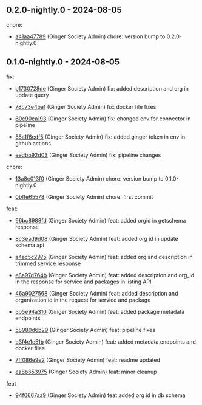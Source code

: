 ## 0.2.0-nightly.0 - 2024-08-05
chore:
 - [a41aa47789](a41aa47789d5d76c73d0864617468e7e2dd90f2f) (Ginger Society Admin) chore: version bump to 0.2.0-nightly.0
	
## 0.1.0-nightly.0 - 2024-08-05
fix:
 - [b1730728de](b1730728de2a881d6dafb26dff5b3b0355be51ff) (Ginger Society Admin) fix: added description and org in update query
	
 - [78c73e4ba1](78c73e4ba19c91aceba5e35140e28e8e5be13e03) (Ginger Society Admin) fix: docker file fixes
	
 - [60c90ca193](60c90ca193d8070bc256612459bf5b9f99ffde69) (Ginger Society Admin) fix: changed env for connector in pipeline
	
 - [55a1f6edf5](55a1f6edf5ffec148ef2ab4e1523e5a14fc9e84c) (Ginger Society Admin) fix: added ginger token in env in github actions
	
 - [eedbb92d03](eedbb92d03ec233b3f418c7ceb5a3afbf909f3f9) (Ginger Society Admin) fix: pipeline changes
	
chore:
 - [13a8c013f0](13a8c013f0253e5eea56fbfdbd37fd58540d8ac8) (Ginger Society Admin) chore: version bump to 0.1.0-nightly.0
	
 - [0bffe65578](0bffe65578aa6f9a9e177a6db6ca2b569af8cfbe) (Ginger Society Admin) chore: first commit
	
feat:
 - [96bc8988fd](96bc8988fd8e4b81cfe69eadd8dfe247433c3d8e) (Ginger Society Admin) feat: added orgid in getschema response
	
 - [8c3ead9d08](8c3ead9d0860e0f70aa664354eeffb0a1d268e3e) (Ginger Society Admin) feat: added org id in update schema api
	
 - [a4ac5c2975](a4ac5c29753e4d81abfe571c8929e0fe9dcb2cfa) (Ginger Society Admin) feat: added org and description in trimmed service response
	
 - [e8a97d764b](e8a97d764bbc8064bbea2bb8a489a5c7f3eb6430) (Ginger Society Admin) feat: added description and org_id in the response for service and packages in listing API
	
 - [46a9027568](46a9027568f57094d55191b05d8090127a9e1362) (Ginger Society Admin) feat: added description and organization id in the request for service and package
	
 - [5b5e94a310](5b5e94a310f6187a79c984ee2932785cba2b18de) (Ginger Society Admin) feat: added package metadata endpoints
	
 - [58980d6b29](58980d6b293178b97ad312f06ce065d9b8bb076e) (Ginger Society Admin) feat: pipeline fixes
	
 - [b3f4e1e51b](b3f4e1e51bab99f6cc43e8a72af259f43ce5ead5) (Ginger Society Admin) feat: added metadata endpoints and docker files
	
 - [7ff086e9e2](7ff086e9e2da98f017447fb5740ff5e451cdc0cf) (Ginger Society Admin) feat: readme updated
	
 - [ea8b653975](ea8b653975818e1208edeaf1f83a314b7247d689) (Ginger Society Admin) feat: minor cleanup
	
feat
 - [94f0667aa9](94f0667aa99a4448f814e22925e3041360d53ab8) (Ginger Society Admin) feat added org id in db schema
	
